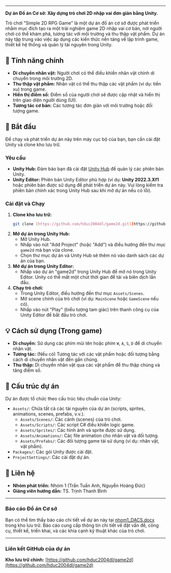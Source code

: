 
---

**Dự án Đồ án Cơ sở: Xây dựng trò chơi 2D nhập vai đơn giản bằng Unity.**

Trò chơi "Simple 2D RPG Game" là một dự án đồ án cơ sở được phát triển nhằm mục đích tạo ra một trải nghiệm game 2D nhập vai cơ bản, nơi người chơi có thể khám phá, tương tác với môi trường và thu thập vật phẩm. Dự án này tập trung vào việc áp dụng các kiến thức nền tảng về lập trình game, thiết kế hệ thống và quản lý tài nguyên trong Unity.

## 🌟 Tính năng chính

* **Di chuyển nhân vật:** Người chơi có thể điều khiển nhân vật chính di chuyển trong môi trường 2D.
* **Thu thập vật phẩm:** Nhân vật có thể thu thập các vật phẩm (ví dụ: tiền xu) trong game.
* **Hiển thị điểm số:** Điểm số của người chơi sẽ được cập nhật và hiển thị trên giao diện người dùng (UI).
* **Tương tác cơ bản:** Các tương tác đơn giản với môi trường hoặc đối tượng game.

## 🚀 Bắt đầu

Để chạy và phát triển dự án này trên máy cục bộ của bạn, bạn cần cài đặt Unity và clone kho lưu trữ.

### Yêu cầu

* **Unity Hub:** Đảm bảo bạn đã cài đặt [Unity Hub](https://unity.com/download) để quản lý các phiên bản Unity.
* **Unity Editor:** Phiên bản Unity Editor phù hợp (ví dụ: **Unity 2022.3.Xf1** hoặc phiên bản được sử dụng để phát triển dự án này. Vui lòng kiểm tra phiên bản chính xác trong Unity Hub sau khi mở dự án nếu có lỗi).

### Cài đặt và Chạy

1.  **Clone kho lưu trữ:**
    ```bash
    git clone [https://github.com/hduc2004dl/game2d.git](https://github.com/hduc2004dl/game2d.git)
    ```
2.  **Mở dự án trong Unity Hub:**
    * Mở Unity Hub.
    * Nhấp vào nút "Add Project" (hoặc "Add") và điều hướng đến thư mục `game2d` mà bạn vừa clone.
    * Chọn thư mục dự án và Unity Hub sẽ thêm nó vào danh sách các dự án của bạn.
3.  **Mở dự án trong Unity Editor:**
    * Nhấp vào dự án "game2d" trong Unity Hub để mở nó trong Unity Editor. Unity có thể mất một chút thời gian để tải và biên dịch lần đầu.
4.  **Chạy trò chơi:**
    * Trong Unity Editor, điều hướng đến thư mục `Assets/Scenes`.
    * Mở scene chính của trò chơi (ví dụ: `MainScene` hoặc `GameScene` nếu có).
    * Nhấp vào nút "Play" (biểu tượng tam giác) trên thanh công cụ của Unity Editor để bắt đầu trò chơi.

## 💡 Cách sử dụng (Trong game)

* **Di chuyển:** Sử dụng các phím mũi tên hoặc phím `W`, `A`, `S`, `D` để di chuyển nhân vật.
* **Tương tác:** (Nếu có) Tương tác với các vật phẩm hoặc đối tượng bằng cách di chuyển nhân vật đến gần chúng.
* **Thu thập:** Di chuyển nhân vật qua các vật phẩm để thu thập chúng và tăng điểm số.

## 📂 Cấu trúc dự án

Dự án được tổ chức theo cấu trúc tiêu chuẩn của Unity:

* `Assets/`: Chứa tất cả các tài nguyên của dự án (scripts, sprites, animations, scenes, prefabs, v.v.).
    * `Assets/Scenes/`: Các cảnh (scenes) của trò chơi.
    * `Assets/Scripts/`: Các script C# điều khiển logic game.
    * `Assets/Sprites/`: Các hình ảnh và sprite được sử dụng.
    * `Assets/Animations/`: Các file animation cho nhân vật và đối tượng.
    * `Assets/Prefabs/`: Các đối tượng game tái sử dụng (ví dụ: nhân vật, vật phẩm).
* `Packages/`: Các gói Unity được cài đặt.
* `ProjectSettings/`: Các cài đặt dự án.

## 📧 Liên hệ

* **Nhóm phát triển:** Nhóm 1 (Trần Tuấn Anh, Nguyễn Hoàng Đức)
* **Giảng viên hướng dẫn:** TS. Trịnh Thanh Bình

---

### Báo cáo Đồ án Cơ sở

Bạn có thể tìm thấy báo cáo chi tiết về dự án này tại [nhom1_DACS.docx](./nhom1_DACS.docx) trong kho lưu trữ. Báo cáo cung cấp thông tin chi tiết về đặt vấn đề, công cụ, thiết kế, triển khai, và các khía cạnh kỹ thuật khác của trò chơi.

---

### Liên kết GitHub của dự án

**Kho lưu trữ chính:** [https://github.com/hduc2004dl/game2d](https://github.com/hduc2004dl/game2d)
